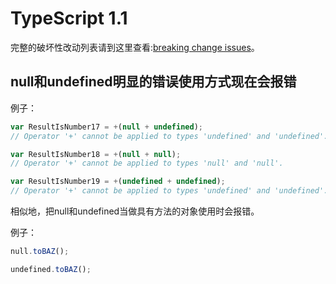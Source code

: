 # TypeScript 1.1

完整的破坏性改动列表请到这里查看:[breaking change issues](https://github.com/Microsoft/TypeScript/issues?q=is%3Aissue+milestone%3A%22TypeScript+1.1%22+label%3A%22breaking+change%22+)。

## null和undefined明显的错误使用方式现在会报错

例子：

```TypeScript
var ResultIsNumber17 = +(null + undefined);
// Operator '+' cannot be applied to types 'undefined' and 'undefined'.

var ResultIsNumber18 = +(null + null);
// Operator '+' cannot be applied to types 'null' and 'null'.

var ResultIsNumber19 = +(undefined + undefined);
// Operator '+' cannot be applied to types 'undefined' and 'undefined'.
```

相似地，把null和undefined当做具有方法的对象使用时会报错。

例子：

```TypeScript
null.toBAZ();

undefined.toBAZ();
```